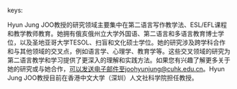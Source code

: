 keys:<Hyun Jung JOO>


Hyun Jung JOO教授的研究领域主要集中在第二语言写作教学法、ESL/EFL课程和教学教师教育。她拥有俄亥俄州立大学外国语、第二语言和多语言教育博士学位，以及圣地亚哥大学TESOL、扫盲和文化硕士学位。她的研究涉及跨学科合作和与其他领域的交叉点，例如语言学、心理学、教育学等。这些交叉领域的研究为第二语言教学和学习提供了更深入的理解和实践方法。如果您有兴趣了解更多关于她的研究或与她合作，可以发送电子邮件至joohyunjung@cuhk.edu.cn。Hyun Jung JOO教授目前在香港中文大学（深圳）人文社科学院担任教授。